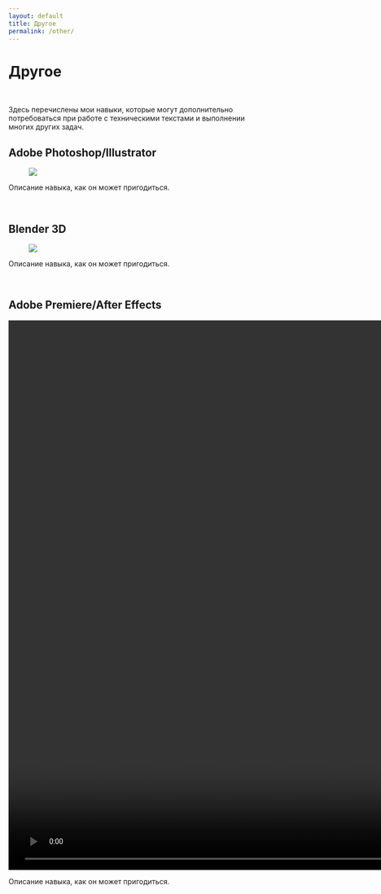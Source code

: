 ```yaml
---
layout: default
title: Другое
permalink: /other/
---
```


<link rel="stylesheet" href="https://antonuspenskiy.github.io/assets/style.css">

<div class="blocks-container">

<div class="other-page">
<h1>Другое</h1><br/>
<p>Здесь перечислены мои навыки, которые могут дополнительно потребоваться при работе с техническими текстами и выполнении многих других задач.</p>
<h2>Adobe Photoshop/Illustrator</h2>
<figure>
  <img src="https://antonuspenskiy.github.io/assets/Ford-AT-article/Ford-AT-cover.jpg">
</figure>
<p>Описание навыка, как он может пригодиться.</p><br/>
<h2>Blender 3D</h2>
<figure>
  <img src="https://antonuspenskiy.github.io/assets/other/blender-hardskill-wireframe.jpg">
</figure>
<p>Описание навыка, как он может пригодиться.</p><br/>
<h2>Adobe Premiere/After Effects</h2>
<video width="1929" height="1080" autoplay loop muted playsinline>
  <source src="https://antonuspenskiy.github.io/assets/other/PIC_BRENNER.mp4" type="video/mp4">
</video>
<p>Описание навыка, как он может пригодиться.</p>
</div>

</div>
